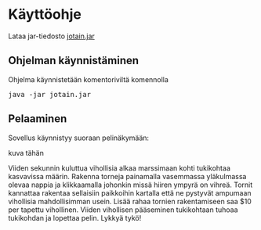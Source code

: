 # Käyttöohje

Lataa jar-tiedosto [jotain.jar](https://github.com/...)

## Ohjelman käynnistäminen

Ohjelma käynnistetään komentoriviltä komennolla 

<pre>
java -jar jotain.jar
</pre>

## Pelaaminen

Sovellus käynnistyy suoraan pelinäkymään:

kuva tähän

Viiden sekunnin kuluttua vihollisia alkaa marssimaan kohti tukikohtaa kasvavissa määrin. Rakenna torneja painamalla vasemmassa yläkulmassa olevaa nappia ja klikkaamalla johonkin missä hiiren ympyrä on vihreä. Tornit kannattaa rakentaa sellaisiin paikkoihin kartalla että ne pystyvät ampumaan vihollisia mahdollisimman usein. Lisää rahaa tornien rakentamiseen saa $10 per tapettu vihollinen. Viiden vihollisen pääseminen tukikohtaan tuhoaa tukikohdan ja lopettaa pelin. Lykkyä tykö!
